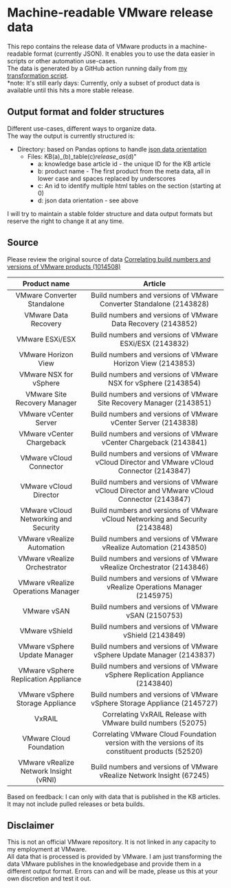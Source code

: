 # Machine-readable VMware release data

This repo contains the release data of VMware products in a machine-readable format (currently JSON). It enables you to use the data easier in scripts or other automation use-cases.  
The data is generated by a GitHub action running daily from [my transformation script](https://github.com/dominikzorgnotti/transform-vmware-product-builds-to-json).  
*note: It's still early days: Currently, only a subset of product data is available until this hits a more stable release.

## Output format and folder structures
Different use-cases, different ways to organize data.  
The way the output is currently structured is:   
- Directory: based on Pandas options to handle [json data orientation](https://pandas.pydata.org/pandas-docs/stable/reference/api/pandas.DataFrame.to_json.html)
    - Files: KB(a)_(b)_table(c)_release_as_(d)"
       - a: knowledge base article id - the unique ID for the KB article
       - b: product name - The first product from the meta data, all in lower case and spaces replaced by underscores
       - c: An id to identify multiple html tables on the section (starting at 0)
       - d: json data orientation - see above

I will try to maintain a stable folder structure and data output formats but reserve the right to change it at any time.

## Source
Please review the original source of data [Correlating build numbers and versions of VMware products (1014508)](https://kb.vmware.com/s/article/1014508?lang=en_US)

| Product name	| Article |
:-----:|:-----:
VMware Converter Standalone	| Build numbers and versions of VMware Converter Standalone (2143828) |
VMware Data Recovery | Build numbers and versions of VMware Data Recovery (2143852) |
VMware ESXi/ESX | Build numbers and versions of VMware ESXi/ESX (2143832) |
VMware Horizon View | Build numbers and versions of VMware Horizon View (2143853) |
VMware NSX for vSphere | Build numbers and versions of VMware NSX for vSphere (2143854) |
VMware Site Recovery Manager | Build numbers and versions of VMware Site Recovery Manager (2143851) |
VMware vCenter Server | Build numbers and versions of VMware vCenter Server (2143838) |
VMware vCenter Chargeback | Build numbers and versions of VMware vCenter Chargeback (2143841) |
VMware vCloud Connector | Build numbers and versions of VMware vCloud Director and VMware vCloud Connector (2143847) |
VMware vCloud Director | Build numbers and versions of VMware vCloud Director and VMware vCloud Connector (2143847) |
VMware vCloud Networking and Security | Build numbers and versions of VMware vCloud Networking and Security (2143848) |
VMware vRealize Automation | Build numbers and versions of VMware vRealize Automation (2143850) |
VMware vRealize Orchestrator | Build numbers and versions of VMware vRealize Orchestrator (2143846) |
VMware vRealize Operations Manager | Build numbers and versions of VMware vRealize Operations Manager (2145975) |
VMware vSAN	| Build numbers and versions of VMware vSAN (2150753) |
VMware vShield | Build numbers and versions of VMware vShield (2143849) |
VMware vSphere Update Manager	| Build numbers and versions of VMware vSphere Update Manager (2143837) |
VMware vSphere Replication Appliance | Build numbers and versions of VMware vSphere Replication Appliance (2143840) |
VMware vSphere Storage Appliance | Build numbers and versions of VMware vSphere Storage Appliance (2145727) |
VxRAIL | Correlating VxRAIL Release with VMware build numbers (52075) |
VMware Cloud Foundation | Correlating VMware Cloud Foundation version with the versions of its constituent products (52520) |
VMware vRealize Network Insight (vRNI) | Build numbers and versions of VMware vRealize Network Insight (67245) |

Based on feedback: I can only with data that is published in the KB articles. It may not include pulled releases or beta builds.

## Disclaimer

This is not an official VMware repository. It is not linked in any capacity to my employment at VMware.    
All data that is processed is provided by VMware. I am just transforming the data VMware publishes in the knowledgebase and provide them in a different output format.
Errors can and will be made, please us this at your own discretion and test it out.
